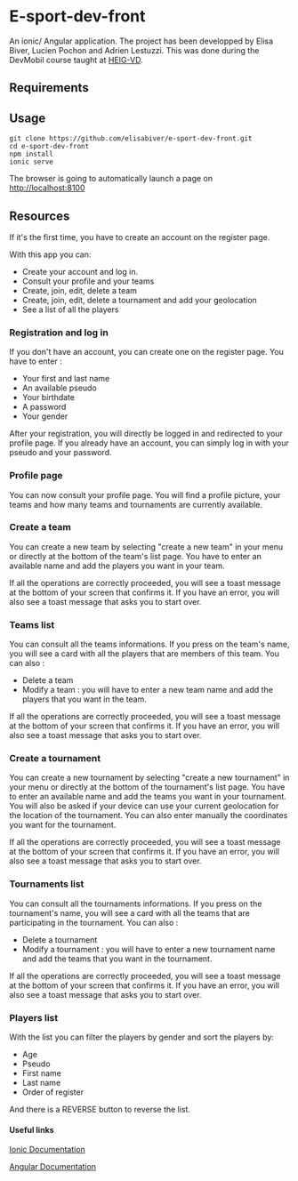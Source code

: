 # E-sport-dev-front

An ionic/ Angular application. The project has been developped by Elisa Biver, Lucien Pochon and Adrien Lestuzzi. This was done during the DevMobil course taught at [HEIG-VD](https://heig-vd.ch/).


## Requirements

## Usage

```
git clone https://github.com/elisabiver/e-sport-dev-front.git
cd e-sport-dev-front
npm install
ionic serve
```

The browser is going to automatically launch a page on [http://localhost:8100](http://localhost:8100)

## Resources

If it's the first time, you have to create an account on the register page. 

With this app you can:

* Create your account and log in.
* Consult your profile and your teams
* Create, join, edit, delete a team
* Create, join, edit, delete a tournament and add your geolocation
* See a list of all the players

### Registration and log in
If you don't have an account, you can create one on the register page. You have to enter :

* Your first and last name
* An available pseudo
* Your birthdate
* A password
* Your gender

After your registration, you will directly be logged in and redirected to your profile page.
If you already have an account, you can simply log in with your pseudo and your password.

### Profile page
You can now consult your profile page. You will find a profile picture, your teams and how many teams and tournaments are currently available. 

### Create a team
You can create a new team by selecting "create a new team" in your menu or directly at the bottom of the team's list page. You have to enter an available name and add the players you want in your team.

If all the operations are correctly proceeded, you will see a toast message at the bottom of your screen that confirms it. If you have an error, you will also see a toast message that asks you to start over.

### Teams list
You can consult all the teams informations. If you press on the team's name, you will see a card with all the players that are members of this team. You can also :

* Delete a team
* Modify a team : you will have to enter a new team name and add the players that you want in the team.

If all the operations are correctly proceeded, you will see a toast message at the bottom of your screen that confirms it. If you have an error, you will also see a toast message that asks you to start over.

### Create a tournament
You can create a new tournament by selecting "create a new tournament" in your menu or directly at the bottom of the tournament's list page. You have to enter an available name and add the teams you want in your tournament. You will also be asked if your device can use your current geolocation for the location of the tournament. You can also enter manually the coordinates you want for the tournament.

If all the operations are correctly proceeded, you will see a toast message at the bottom of your screen that confirms it. If you have an error, you will also see a toast message that asks you to start over.

### Tournaments list
You can consult all the tournaments informations. If you press on the tournament's name, you will see a card with all the teams that are participating in the tournament. You can also :

* Delete a tournament
* Modify a tournament : you will have to enter a new tournament name and add the teams that you want in the tournament.

If all the operations are correctly proceeded, you will see a toast message at the bottom of your screen that confirms it. If you have an error, you will also see a toast message that asks you to start over.

### Players list 

With the list you can filter the players by gender and sort the players by:
* Age 
* Pseudo
* First name
* Last name
* Order of register

And there is a REVERSE button to reverse the list. 

#### Useful links 

[Ionic Documentation](https://ionicframework.com/docs)

[Angular Documentation](https://angular.io/docs/)
